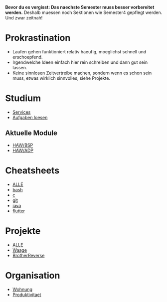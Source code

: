 **Bevor du es vergisst: Das naechste Semester muss besser vorbereitet werden.**
Deshalb muessen noch Sektionen wie Semester4 gepflegt werden. Und zwar zeitnah!

# Prokrastination
- Laufen gehen funktioniert relativ haeufig, moeglichst schnell und erschoepfend.
- Irgendwelche Ideen einfach hier rein schreiben und dann gut sein lassen.
- Keine sinnlosen Zeitvertreibe machen, sondern wenn es schon sein muss, etwas
  wirklich sinnvolles, siehe Projekte.

# Studium
- [Services](HAW/Services)
- [Aufgaben loesen](Aufgaben_loesen)

## Aktuelle Module
- [HAW/BSP](gollum/overview/HAW/AA/)
- [HAW/ADP](gollum/overview/HAW/ADP/)

# Cheatsheets
- [ALLE](gollum/overview/cheatsheet)
- [bash](cheatsheet/bash.md)
- [c](cheatsheet/c.md)
- [git](cheatsheet/git.md)
- [java](cheatsheet/java.md)
- [flutter](cheatsheet/flutter.md)

# Projekte
- [ALLE](gollum/overview/projekte)
- [Waage](projekte/Waage)
- [BrotherReverse](projekte/brother)

# Organisation
- [Wohnung](gollum/overview/lindenallee)
- [Produktivitaet](self/Produktivitaet)